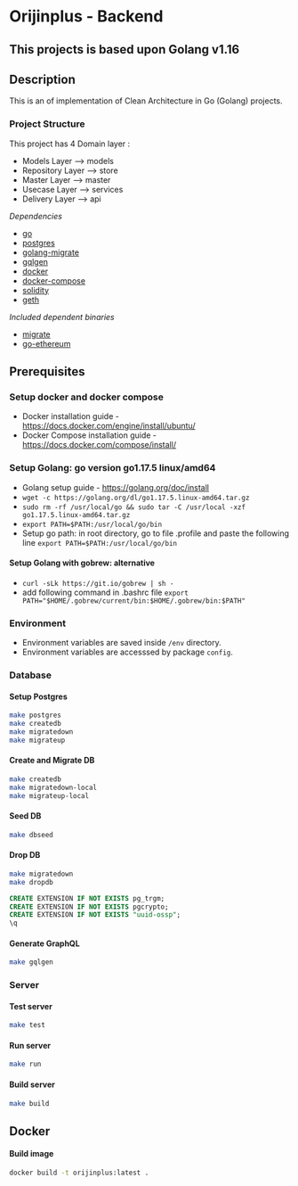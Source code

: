 # Orijinplus - Backend

## This projects is based upon Golang v1.16

## Description
This is an of implementation of Clean Architecture in Go (Golang) projects.

### Project Structure
This project has  4 Domain layer :
 * Models Layer --> models
 * Repository Layer --> store
 * Master Layer --> master
 * Usecase Layer   --> services
 * Delivery Layer --> api

_Dependencies_

- [go](https://golang.org/)
- [postgres](https://www.postgresql.org/)
- [golang-migrate](https://github.com/golang-migrate/migrate/releases)
- [gqlgen](https://gqlgen.com/)
- [docker](https://docs.docker.com/install/linux/docker-ce/ubuntu/)
- [docker-compose](https://docs.docker.com/compose/install/)
- [solidity](https://github.com/ethereum/solidity)
- [geth](https://geth.ethereum.org)

_Included dependent binaries_

- [migrate](https://github.com/golang-migrate/migrate)
- [go-ethereum](https://github.com/ethereum/go-ethereum)


## Prerequisites

### Setup docker and docker compose
- Docker installation guide - https://docs.docker.com/engine/install/ubuntu/
- Docker Compose installation guide - https://docs.docker.com/compose/install/


### Setup Golang: go version go1.17.5 linux/amd64
- Golang setup guide - https://golang.org/doc/install
- `wget -c https://golang.org/dl/go1.17.5.linux-amd64.tar.gz`
- `sudo rm -rf /usr/local/go && sudo tar -C /usr/local -xzf go1.17.5.linux-amd64.tar.gz`
- `export PATH=$PATH:/usr/local/go/bin`
- Setup go path: in root directory, go to file .profile and paste the following line `export PATH=$PATH:/usr/local/go/bin`

#### Setup Golang with gobrew: alternative
- `curl -sLk https://git.io/gobrew | sh -`
- add following command in .bashrc file `export PATH="$HOME/.gobrew/current/bin:$HOME/.gobrew/bin:$PATH"`



### Environment
- Environment variables are saved inside `/env` directory.
- Environment variables are accesssed by package `config`.


### Database

#### Setup Postgres
```bash
make postgres
make createdb
make migratedown
make migrateup
```

#### Create and Migrate DB
```bash
make createdb
make migratedown-local
make migrateup-local
```

#### Seed DB
```bash
make dbseed
```

#### Drop DB
```bash
make migratedown
make dropdb
```

```sql
CREATE EXTENSION IF NOT EXISTS pg_trgm;
CREATE EXTENSION IF NOT EXISTS pgcrypto;
CREATE EXTENSION IF NOT EXISTS "uuid-ossp";
\q
```

#### Generate GraphQL
```bash
make gqlgen
```
### Server

#### Test server

```bash
make test
```

#### Run server

```bash
make run
```

#### Build server

```bash
make build
```

## Docker

#### Build image

```bash
docker build -t orijinplus:latest .
```
